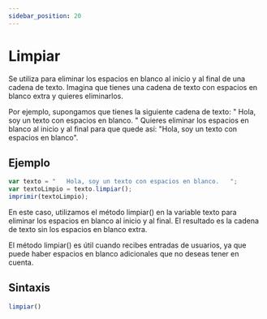 ```yaml
---
sidebar_position: 20
---
```


# Limpiar
Se utiliza para eliminar los espacios en blanco al inicio y al final de una cadena de texto. Imagina que tienes una cadena de texto con espacios en blanco extra y quieres eliminarlos.

Por ejemplo, supongamos que tienes la siguiente cadena de texto: " Hola, soy un texto con espacios en blanco. " Quieres eliminar los espacios en blanco al inicio y al final para que quede así: "Hola, soy un texto con espacios en blanco".

## Ejemplo

```js title="limpiar.dummy"
var texto = "   Hola, soy un texto con espacios en blanco.   ";
var textoLimpio = texto.limpiar();
imprimir(textoLimpio);
```
En este caso, utilizamos el método limpiar() en la variable texto para eliminar los espacios en blanco al inicio y al final. El resultado es la cadena de texto sin los espacios en blanco extra.

El método limpiar() es útil cuando recibes entradas de usuarios, ya que puede haber espacios en blanco adicionales que no deseas tener en cuenta.

## Sintaxis

```js
limpiar()
```